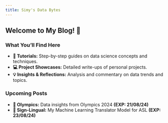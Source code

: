 ```yaml
---
title: Simy's Data Bytes
---
```



## Welcome to My Blog! 🎉


### What You’ll Find Here

- **📖 Tutorials:** Step-by-step guides on data science concepts and techniques.
- **💻 Project Showcases:** Detailed write-ups of personal projects.
- **💡 Insights & Reflections:** Analysis and commentary on data trends and topics.

### Upcoming Posts

- **🏅 Olympics:** Data insights from Olympics 2024                     **(EXP: 21/08/24)**
- **👐 Sign-Lingual:** My Machine Learning Translator Model for ASL     **(EXP: 23/08/24)**
